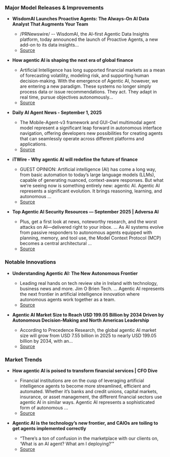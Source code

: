 ### Major Model Releases & Improvements

- **WisdomAI Launches Proactive Agents: The Always-On AI Data Analyst That Augments Your Team**
  - /PRNewswire/ -- WisdomAI, the AI-first Agentic Data Insights platform, today announced the launch of Proactive Agents, a new add-on to its data insights...
  - [Source](https://prnewswire.com/news-releases/wisdomai-launches-proactive-agents-the-always-on-ai-data-analyst-that-augments-your-team-302545038.html)

- **How agentic AI is shaping the next era of global finance**
  - Artificial Intelligence has long supported financial markets as a mean of forecasting volatility, modeling risk, and supporting human decision-making. With the emergence of Agentic AI, however, we are entering a new paradigm. These systems no longer simply process data or issue recommendations. They act. They adapt in real time, pursue objectives autonomously...
  - [Source](https://www.fxstreet.com/education/how-agentic-ai-is-shaping-the-next-era-of-global-finance-202509051303)

- **Daily AI Agent News - September 1, 2025**
  - The Mobile-Agent-v3 framework and GUI-Owl multimodal agent model represent a significant leap forward in autonomous interface navigation, offering developers new possibilities for creating agents that can seamlessly operate across different platforms and applications.
  - [Source](https://aiagentstore.ai/ai-agent-news/daily/2025-09-01)

- **iTWire - Why agentic AI will redefine the future of finance**
  - GUEST OPINION: Artificial intelligence (AI) has come a long way, from basic automation to today’s large language models (LLMs), capable of generating nuanced, context-aware responses. But what we’re seeing now is something entirely new: agentic AI. Agentic AI represents a significant evolution. It brings reasoning, learning, and autonomous ...
  - [Source](https://itwire.com/guest-articles/guest-opinion/why-agentic-ai-will-redefine-the-future-of-finance.html)

- **Top Agentic AI Security Resources — September 2025 | Adversa AI**
  - Plus, get a first look at news, noteworthy research, and the worst attacks on AI—delivered right to your inbox. ... As AI systems evolve from passive responders to autonomous agents equipped with planning, memory, and tool use, the Model Context Protocol (MCP) becomes a central architectural ...
  - [Source](https://adversa.ai/blog/top-agentic-ai-security-resources-september-2025)

### Notable Innovations

- **Understanding Agentic AI: The New Autonomous Frontier**
  - Leading real hands on tech review site in Ireland with technology, business news and more. Jim O Brien Tech. ... Agentic AI represents the next frontier in artificial intelligence innovation where autonomous agents work together as a team.
  - [Source](https://techbuzzireland.com/2025/09/06/understanding-agentic-ai-the-new-autonomous-frontier/)

- **Agentic AI Market Size to Reach USD 199.05 Billion by 2034 Driven by Autonomous Decision-Making and North Americas Leadership**
  - According to Precedence Research, the global agentic AI market size will grow from USD 7.55 billion in 2025 to nearly USD 199.05 billion by 2034, with an...
  - [Source](https://globenewswire.com/news-release/2025/09/04/3144393/0/en/Agentic-AI-Market-Size-to-Reach-USD-199-05-Billion-by-2034-Driven-by-Autonomous-Decision-Making-and-North-Americas-Leadership.html)

### Market Trends

- **How agentic AI is poised to transform financial services | CFO Dive**
  - Financial institutions are on the cusp of leveraging artificial intelligence agents to become more streamlined, efficient and automated. Whether it’s banks and credit unions, capital markets, insurance, or asset management, the different financial sectors use agentic AI in similar ways. Agentic AI represents a sophisticated form of autonomous ...
  - [Source](https://www.cfodive.com/news/how-agentic-ai-is-poised-to-transform-financial-services/758934/)

- **Agentic AI is the technology’s new frontier, and CAIOs are toiling to get agents implemented correctly**
  - “There’s a ton of confusion in the marketplace with our clients on, ‘What is an AI agent? What am I deploying?’”
  - [Source](https://finance.yahoo.com/news/agentic-ai-technology-frontier-caios-140000875.html)